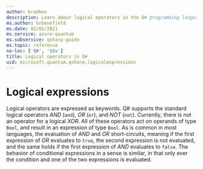 ```yaml
---
author: bradben
description: Learn about logical operators in the Q# programming language.
ms.author: brbenefield
ms.date: 02/01/2021
ms.service: azure-quantum
ms.subservice: qsharp-guide
ms.topic: reference
no-loc: ['Q#', '$$v']
title: Logical operators in Q#
uid: microsoft.quantum.qsharp.logicalexpressions
---
```


# Logical expressions

Logical operators are expressed as keywords.
Q# supports the standard logical operators *AND* (`and`), *OR* (`or`), and *NOT* (`not`). Currently, there is not an operator for a logical *XOR*. All of these operators act on operands of type `Bool`, and result in an expression of type `Bool`.
As is common in most languages, the evaluation of *AND* and *OR* short-circuits, meaning if the first expression of *OR* evaluates to `true`, the second expression is not evaluated, and the same holds if the first expression of *AND* evaluates to `false`. The behavior of conditional expressions in a sense is similar, in that only ever the condition and one of the two expressions is evaluated.




